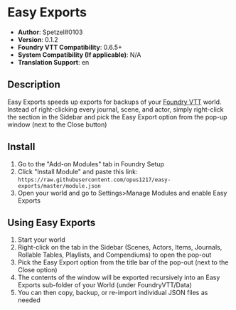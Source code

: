 # Easy Exports

* **Author**: Spetzel#0103
* **Version**: 0.1.2
* **Foundry VTT Compatibility**: 0.6.5+
* **System Compatibility (If applicable)**: N/A
* **Translation Support**: en


## Description

Easy Exports speeds up exports for backups of your [Foundry VTT](https://foundryvtt.com/) world. Instead of right-clicking every journal, scene, and actor, simply right-click the section in the Sidebar and pick the Easy Export option from the pop-up window (next to the Close button)

## Install

1. Go to the "Add-on Modules" tab in Foundry Setup
2. Click "Install Module" and paste this link: `https://raw.githubusercontent.com/opus1217/easy-exports/master/module.json`
3. Open your world and go to Settings>Manage Modules and enable Easy Exports

## Using Easy Exports
1. Start your world
2. Right-click on the tab in the Sidebar (Scenes, Actors, Items, Journals, Rollable Tables, Playlists, and Compendiums) to open the pop-out
3. Pick the Easy Export option from the title bar of the pop-out (next to the Close option)
4. The contents of the window will be exported recursively into an Easy Exports sub-folder of your World (under FoundryVTT/Data)
5. You can then copy, backup, or re-import individual JSON files as needed
